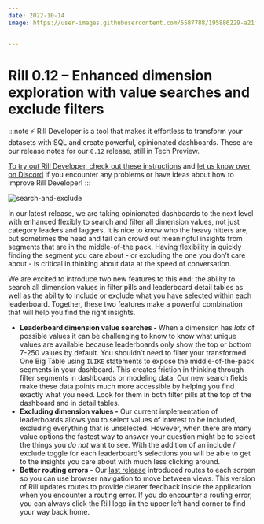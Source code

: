 ```yaml
---
date: 2022-10-14
image: https://user-images.githubusercontent.com/5587788/195886229-a21f30bb-8f1a-4538-bab9-12bccd54b704.png


---
```


# Rill 0.12 – Enhanced dimension exploration with value searches and exclude filters

:::note
⚡ Rill Developer is a tool that makes it effortless to transform your datasets with SQL and create powerful, opinionated dashboards. These are our release notes for our `0.12` release, still in Tech Preview.

[To try out Rill Developer, check out these instructions](../../home/install) and [let us know over on Discord](https://bit.ly/3bbcSl9) if you encounter any problems or have ideas about how to improve Rill Developer!
:::

![search-and-exclude](https://user-images.githubusercontent.com/5587788/195885688-dddaa25b-f1c4-464f-a8ab-e304769eced4.gif "760311469")




In our latest release, we are taking opinionated dashboards to the next level with enhanced flexibly to search and filter all dimension values, not just category leaders and laggers. It is nice to know who the heavy hitters are, but sometimes the head and tail can crowd out meaningful insights from segments that are in the middle-of-the pack. Having flexibility in quickly finding the segment you care about - or excluding the one you don’t care about - is critical in thinking about data at the speed of conversation.  

We are excited to introduce two new features to this end: the ability to search all dimension values  in filter pills and leaderboard detail tables as well as the ability to include or exclude what you have selected within each leaderboard. Together, these two features make a powerful combination that will help you find the right insights.


- **Leaderboard dimension value searches -** When a dimension has *lots* of possible values it can be challenging to know to know what unique values are available because leaderboards only show the top or bottom 7-250 values by default. You shouldn’t need to filter your transformed One Big Table using `ILIKE` statements to expose the middle-of-the-pack segments in your dashboard. This creates friction in thinking through filter segments in dashboards or modeling data. Our new search fields make these data points much more accessible by helping you find exactly what you need. Look for them in both filter pills at the top of the dashboard and in detail tables.
- **Excluding dimension values -** Our current implementation of leaderboards allows you to select values of interest to be included, excluding everything that is unselected. However, when there are many value options the fastest way to answer your question might be to select the things you *do not* want to see. With the addition of an include / exclude toggle for each leaderboard’s selections you will be able to get to the insights you care about with much less clicking around.
- **Better routing errors -** Our [last release](https://docs.rilldata.com/notes/0.11) introduced routes to each screen so you can use browser navigation to move between views. This version of Rill updates routes to provide clearer feedback inside the application when you encounter a routing error. If you do encounter a routing error, you can always click the Rill logo iin the upper left hand corner to find your way back home.
